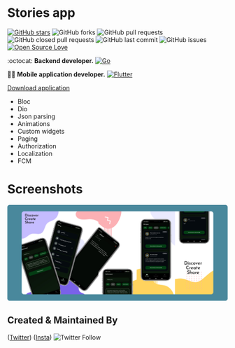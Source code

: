 # Stories app

[![GitHub stars](https://img.shields.io/github/stars/xaldarof/stories-app?style=social)](https://github.com/xaldarof/stories-app)
![GitHub forks](https://img.shields.io/github/forks/xaldarof/stories-app?style=social)
![GitHub pull requests](https://img.shields.io/github/issues-pr/xaldarof/stories-app)
![GitHub closed pull requests](https://img.shields.io/github/issues-pr-closed/xaldarof/stories-app)
![GitHub last commit](https://img.shields.io/github/last-commit/xaldarof/stories-app)
![GitHub issues](https://img.shields.io/github/issues-raw/xaldarof/stories-app)
[![Open Source Love](https://badges.frapsoft.com/os/v2/open-source.svg?v=103)](https://github.com/xaldarof/stories-app)

:octocat: **Backend developer.**
[![Go](https://img.shields.io/badge/django-%2300ADD8.svg?style=for-the-badge&logo=django&logoColor=white)](https://github.com/xaldarof)

👨‍🚀 **Mobile application developer.**
[![Flutter](https://img.shields.io/badge/Flutter-%2302569B.svg?style=for-the-badge&logo=Flutter&logoColor=white)](https://github.com/xaldarof)

[Download application](https://play.google.com/store/apps/details?id=xaldarof.stories.app)

- Bloc
- Dio
- Json parsing
- Animations
- Custom widgets
- Paging
- Authorization
- Localization
- FCM

# Screenshots

![alt text](https://github.com/xaldarof/stories-app/blob/main/screenshots/screens.png)

## Created & Maintained By

([Twitter](https://www.twitter.com/xaldarof))  ([Insta](https://www.instagram.com/xaldarof))
![Twitter Follow](https://img.shields.io/twitter/follow/xaldarof?style=social)
